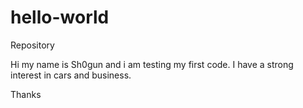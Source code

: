 # hello-world
Repository

Hi my name is Sh0gun and i am testing my first code.
I have a strong interest in cars and business.

Thanks
